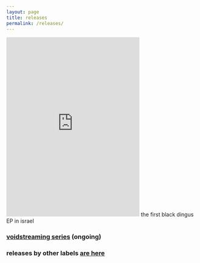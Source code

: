 ```yaml
---
layout: page
title: releases
permalink: /releases/
---
```

<iframe style="border: 0; width: 350px; height: 470px;" src="https://bandcamp.com/EmbeddedPlayer/album=2706015441/size=large/bgcol=ffffff/linkcol=0687f5/tracklist=false/transparent=true/" seamless><a href="https://zvoovim.bandcamp.com/album/my-beard-is-lopsided-ep">my beard is lopsided EP by black dingus</a></iframe>
the first black dingus EP in israel

### [voidstreaming series] (ongoing)
### releases by other labels [are here]

[voidstreaming series]:/voidstreaming
[are here]:/dingus